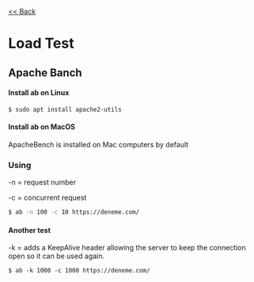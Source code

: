 [<< Back](README.md)

# Load Test



## Apache Banch

#### Install ab on Linux
```
$ sudo apt install apache2-utils
```
#### Install ab on MacOS
ApacheBench is installed on Mac computers by default
### Using
-n = request number

-c = concurrent request
```bash
$ ab -n 100 -c 10 https://deneme.com/
```

#### Another test 
-k = adds a KeepAlive header allowing the server to keep the connection open so it can be used again.
```
$ ab -k 1000 -c 1000 https://deneme.com/
```
